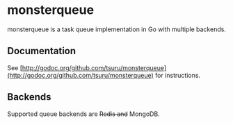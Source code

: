 # monsterqueue

monsterqueue is a task queue implementation in Go with multiple backends.

## Documentation

See [http://godoc.org/github.com/tsuru/monsterqueue](http://godoc.org/github.com/tsuru/monsterqueue)
for instructions.

## Backends

Supported queue backends are ~~Redis and~~ MongoDB.

